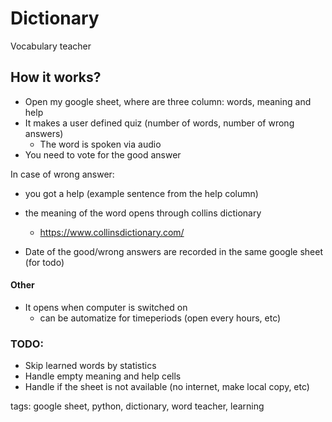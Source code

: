 # Dictionary
Vocabulary teacher

## How it works?
- Open my google sheet, where are three column: words, meaning and help
- It makes a user defined quiz (number of words, number of wrong answers)
  - The word is spoken via audio
- You need to vote for the good answer

In case of wrong answer:
- you got a help (example sentence from the help column)
- the meaning of the word opens through collins dictionary
  - https://www.collinsdictionary.com/
  
- Date of the good/wrong answers are recorded in the same google sheet (for todo)


#### Other
- It opens when computer is switched on
  - can be automatize for timeperiods (open every hours, etc)


### TODO:
  - Skip learned words by statistics
  - Handle empty meaning and help cells
  - Handle if the sheet is not available (no internet, make local copy, etc)
  
  tags: google sheet, python, dictionary, word teacher, learning
